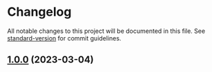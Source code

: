 # Changelog

All notable changes to this project will be documented in this file. See [standard-version](https://github.com/conventional-changelog/standard-version) for commit guidelines.

## [1.0.0](https://github.com/MollardMichael/iso8583-typescript/compare/v0.0.4...v1.0.0) (2023-03-04)
